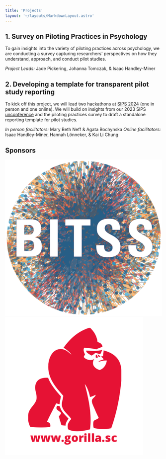 ```yaml
---
title: 'Projects'
layout: '~/layouts/MarkdownLayout.astro'
---
```


## 1. Survey on Piloting Practices in Psychology
To gain insights into the variety of piloting practices across psychology, we are conducting a survey capturing researchers' perspectives on how they understand, approach, and conduct pilot studies.

_Project Leads:_ Jade Pickering, Johanna Tomczak, & Isaac Handley-Miner

## 2. Developing a template for transparent pilot study reporting
To kick off this project, we will lead two hackathons at [SIPS 2024](https://www.improvingpsych.org/SIPS2024/)<!--rehype:target=_blank--> (one in person and one online). We will build on insights from our 2023 SIPS [unconference](https://osf.io/3t7hz)<!--rehype:target=_blank--> and the piloting practices survey to draft a standalone reporting template for pilot studies.

_In person facilitators:_ Mary Beth Neff & Agata Bochynska
_Online facilitators:_ Isaac Handley-Miner, Hannah Lönneker, & Kai Li Chung

## Sponsors
[![BITSS](../assets/images/bitss_icon.png)<!--rehype:style=width:140px;&class=inline not-prose-->](https://www.bitss.org/)<!--rehype:target=_blank-->
[![Gorilla Experiment Builder](../assets/images/logo-red-on-white.png)<!--rehype:style=width:150px;&class=inline not-prose-->](https://gorilla.sc/)<!--rehype:target=_blank-->

